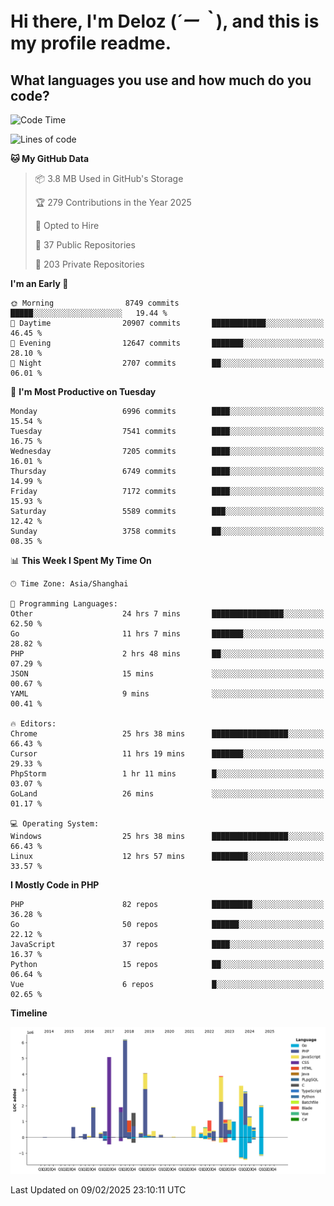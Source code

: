 # **Hi there, I'm Deloz (*´ー｀*), and this is my profile readme.**

## **What languages you use and how much do you code?**

<!--START_SECTION:waka-->
![Code Time](http://img.shields.io/badge/Code%20Time-5%2C632%20hrs%202%20mins-blue)

![Lines of code](https://img.shields.io/badge/From%20Hello%20World%20I%27ve%20Written-44.7%20million%20lines%20of%20code-blue)

**🐱 My GitHub Data** 

> 📦 3.8 MB Used in GitHub's Storage 
 > 
> 🏆 279 Contributions in the Year 2025
 > 
> 💼 Opted to Hire
 > 
> 📜 37 Public Repositories 
 > 
> 🔑 203 Private Repositories 
 > 
**I'm an Early 🐤** 

```text
🌞 Morning                8749 commits        █████░░░░░░░░░░░░░░░░░░░░   19.44 % 
🌆 Daytime                20907 commits       ████████████░░░░░░░░░░░░░   46.45 % 
🌃 Evening                12647 commits       ███████░░░░░░░░░░░░░░░░░░   28.10 % 
🌙 Night                  2707 commits        ██░░░░░░░░░░░░░░░░░░░░░░░   06.01 % 
```
📅 **I'm Most Productive on Tuesday** 

```text
Monday                   6996 commits        ████░░░░░░░░░░░░░░░░░░░░░   15.54 % 
Tuesday                  7541 commits        ████░░░░░░░░░░░░░░░░░░░░░   16.75 % 
Wednesday                7205 commits        ████░░░░░░░░░░░░░░░░░░░░░   16.01 % 
Thursday                 6749 commits        ████░░░░░░░░░░░░░░░░░░░░░   14.99 % 
Friday                   7172 commits        ████░░░░░░░░░░░░░░░░░░░░░   15.93 % 
Saturday                 5589 commits        ███░░░░░░░░░░░░░░░░░░░░░░   12.42 % 
Sunday                   3758 commits        ██░░░░░░░░░░░░░░░░░░░░░░░   08.35 % 
```


📊 **This Week I Spent My Time On** 

```text
🕑︎ Time Zone: Asia/Shanghai

💬 Programming Languages: 
Other                    24 hrs 7 mins       ████████████████░░░░░░░░░   62.50 % 
Go                       11 hrs 7 mins       ███████░░░░░░░░░░░░░░░░░░   28.82 % 
PHP                      2 hrs 48 mins       ██░░░░░░░░░░░░░░░░░░░░░░░   07.29 % 
JSON                     15 mins             ░░░░░░░░░░░░░░░░░░░░░░░░░   00.67 % 
YAML                     9 mins              ░░░░░░░░░░░░░░░░░░░░░░░░░   00.41 % 

🔥 Editors: 
Chrome                   25 hrs 38 mins      █████████████████░░░░░░░░   66.43 % 
Cursor                   11 hrs 19 mins      ███████░░░░░░░░░░░░░░░░░░   29.33 % 
PhpStorm                 1 hr 11 mins        █░░░░░░░░░░░░░░░░░░░░░░░░   03.07 % 
GoLand                   26 mins             ░░░░░░░░░░░░░░░░░░░░░░░░░   01.17 % 

💻 Operating System: 
Windows                  25 hrs 38 mins      █████████████████░░░░░░░░   66.43 % 
Linux                    12 hrs 57 mins      ████████░░░░░░░░░░░░░░░░░   33.57 % 
```

**I Mostly Code in PHP** 

```text
PHP                      82 repos            █████████░░░░░░░░░░░░░░░░   36.28 % 
Go                       50 repos            ██████░░░░░░░░░░░░░░░░░░░   22.12 % 
JavaScript               37 repos            ████░░░░░░░░░░░░░░░░░░░░░   16.37 % 
Python                   15 repos            ██░░░░░░░░░░░░░░░░░░░░░░░   06.64 % 
Vue                      6 repos             █░░░░░░░░░░░░░░░░░░░░░░░░   02.65 % 
```



**Timeline**

![Lines of Code chart](https://raw.githubusercontent.com/deloz/deloz/main/assets/bar_graph.png)


 Last Updated on 09/02/2025 23:10:11 UTC
<!--END_SECTION:waka-->
